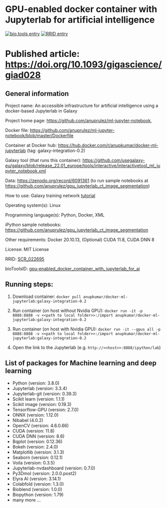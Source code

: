 # GPU-enabled docker container with Jupyterlab for artificial intelligence

[![bio.tools entry](https://img.shields.io/badge/bio.tools-gpu-enabled_docker_container_with_jupyterlab_for_ai.svg)](https://bio.tools/gpu-enabled_docker_container_with_jupyterlab_for_ai) [![RRID entry](https://img.shields.io/badge/RRID-SCR_022695-blue.svg)](https://scicrunch.org/resources/about/registry/SCR_022695)

# Published article: https://doi.org/10.1093/gigascience/giad028

## General information

Project name: An accessible infrastructure for artificial intelligence using a docker-based Jupyterlab in Galaxy

Project home page: https://github.com/anuprulez/ml-jupyter-notebook, 

Docker file: https://github.com/anuprulez/ml-jupyter-notebook/blob/master/Dockerfile

Container at Docker hub: https://hub.docker.com/r/anupkumar/docker-ml-jupyterlab (tag: galaxy-integration-0.2)

Galaxy tool (that runs this container): https://github.com/usegalaxy-eu/galaxy/blob/release_22.01_europe/tools/interactive/interactivetool_ml_jupyter_notebook.xml

Data: https://zenodo.org/record/6091361 (to run sample notebooks at https://github.com/anuprulez/gpu_jupyterlab_ct_image_segmentation)

How to use: Galaxy training network [tutorial](https://training.galaxyproject.org/training-material/topics/statistics/tutorials/gpu_jupyter_lab/tutorial.html)

Operating system(s): Linux

Programming language(s): Python, Docker, XML

iPython sample notebooks: https://github.com/anuprulez/gpu_jupyterlab_ct_image_segmentation

Other requirements: Docker 20.10.13, (Optional) CUDA 11.8, CUDA DNN 8

License: MIT License

RRID: [SCR_022695](https://scicrunch.org/resources/about/registry/SCR_022695)

bioToolsID: [gpu-enabled_docker_container_with_jupyterlab_for_ai](https://bio.tools/gpu-enabled_docker_container_with_jupyterlab_for_ai)


## Running steps:

1. Download container: `docker pull anupkumar/docker-ml-jupyterlab:galaxy-integration-0.2`

2. Run container (on host without Nvidia GPU): `docker run -it -p 8888:8888 -v <<path to local folder>>:/import anupkumar/docker-ml-jupyterlab:galaxy-integration-0.2`

3. Run container (on host with Nvidia GPU): `docker run -it --gpus all -p 8888:8888 -v <<path to local folder>>:/import anupkumar/docker-ml-jupyterlab:galaxy-integration-0.2`

4. Open the link to the Jupyterlab (e.g. `http://<<host>>:8888/ipython/lab`)

## List of packages for Machine learning and deep learning

- Python (version: 3.8.0)
- Jupyterlab (version: 3.3.4)
- Jupyterlab-git (version: 0.39.3)
- Scikit learn (version: 1.1.1)
- Scikit image (version: 0.19.3)
- Tensorflow-GPU (version: 2.7.0)
- ONNX (version: 1.12.0)
- Nibabel (4.0.2)
- OpenCV (version: 4.6.0.66)
- CUDA (version: 11.8)
- CUDA DNN (version: 8.6)
- Bqplot (version: 0.12.36)
- Bokeh (version: 2.4.0)
- Matplotlib (version: 3.1.3)
- Seaborn (version: 0.12.1)
- Voila (version: 0.3.5)
- Jupyterlab-nvdashboard (version: 0.7.0)
- Py3Dmol (version: 2.0.0.post2)
- Elyra AI (version: 3.14.1)
- Colabfold (version: 1.3.0)
- Bioblend (version: 1.0.0)
- Biopython (version: 1.79)
- many more ...

